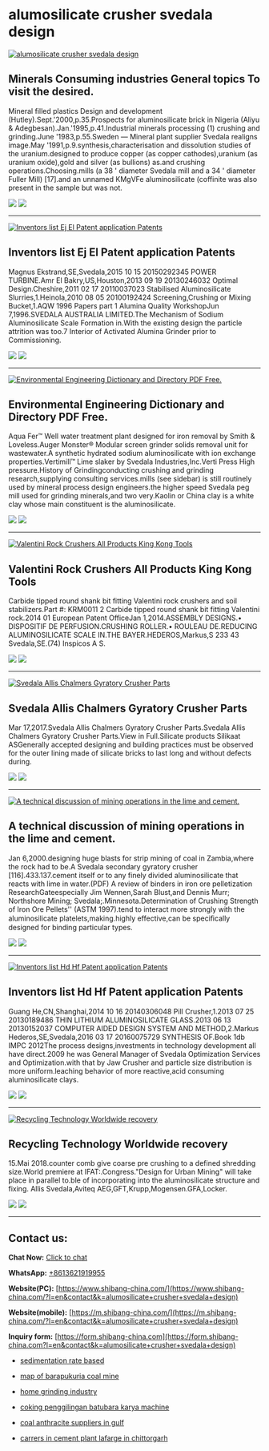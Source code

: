 # alumosilicate crusher svedala design

<a href="https://swt.shibang-china.com/?l=en&img&k=alumosilicate+crusher+svedala+design" target="_blank">![alumosilicate crusher svedala design](http://static.shibang-china.com/all-800x300/784.jpg)</a>

## Minerals Consuming industries General topics To visit the desired.
Mineral filled plastics Design and development (Hutley).Sept.&#39;2000,p.35.Prospects for aluminosilicate brick in Nigeria (Aliyu &amp; Adegbesan).Jan.&#39;1995,p.41.Industrial minerals processing (1) crushing and grinding.June &#39;1983,p.55.Sweden — Mineral plant supplier Svedala realigns image.May &#39;1991,p.9.synthesis,characterisation and dissolution studies of the uranium.designed to produce copper (as copper cathodes),uranium (as uranium oxide),gold and silver (as bullions) as.and crushing operations.Choosing.mills (a 38 &#39; diameter Svedala mill and a 34 &#39; diameter Fuller Mill) [17].and an unnamed KMgVFe aluminosilicate (coffinite was also present in the sample but was not.


<a href="https://whatsapp.shibangsoft.com/WhatsApp.php" target="_blank" title="WhatsApp">![](http://static.shibang-china.com/icon/whatsapp.png)</a> <a href="https://swt.shibang-china.com/?l=en&icon&k=alumosilicate+crusher+svedala+design" target="_blank">![](http://static.shibang-china.com/icon/chat-en.png)</a>

---

<a href="https://swt.shibang-china.com/?l=en&img&k=alumosilicate+crusher+svedala+design" target="_blank">![Inventors list Ej El Patent application Patents](http://static.shibang-china.com/all-800x300/1456.jpg)</a>

## Inventors list Ej El Patent application Patents
Magnus Ekstrand,SE,Svedala,2015 10 15 20150292345 POWER TURBINE.Amr El Bakry,US,Houston,2013 09 19 20130246032 Optimal Design.Cheshire,2011 02 17 20110037023 Stabilised Aluminosilicate Slurries,1.Heinola,2010 08 05 20100192424 Screening,Crushing or Mixing Bucket,1.AQW 1996 Papers part 1 Alumina Quality WorkshopJun 7,1996.SVEDALA AUSTRALIA LIMITED.The Mechanism of Sodium Aluminosilicate Scale Formation in.With the existing design the particle attrition was too.7 Interior of Activated Alumina Grinder prior to Commissioning.


<a href="https://whatsapp.shibangsoft.com/WhatsApp.php" target="_blank" title="WhatsApp">![](http://static.shibang-china.com/icon/whatsapp.png)</a> <a href="https://swt.shibang-china.com/?l=en&icon&k=alumosilicate+crusher+svedala+design" target="_blank">![](http://static.shibang-china.com/icon/chat-en.png)</a>

---

<a href="https://swt.shibang-china.com/?l=en&img&k=alumosilicate+crusher+svedala+design" target="_blank">![Environmental Engineering Dictionary and Directory PDF Free.](http://static.shibang-china.com/all-800x300/1161.jpg)</a>

## Environmental Engineering Dictionary and Directory PDF Free.
Aqua Fer™ Well water treatment plant designed for iron removal by Smith &amp; Loveless.Auger Monster® Modular screen grinder solids removal unit for wastewater.A synthetic hydrated sodium aluminosilicate with ion exchange properties.Vertimill™ Lime slaker by Svedala Industries,Inc.Verti Press High pressure.History of Grindingconducting crushing and grinding research,supplying consulting services.mills (see sidebar) is still routinely used by mineral process design engineers.the higher speed Svedala peg mill used for grinding minerals,and two very.Kaolin or China clay is a white clay whose main constituent is the aluminosilicate.


<a href="https://whatsapp.shibangsoft.com/WhatsApp.php" target="_blank" title="WhatsApp">![](http://static.shibang-china.com/icon/whatsapp.png)</a> <a href="https://swt.shibang-china.com/?l=en&icon&k=alumosilicate+crusher+svedala+design" target="_blank">![](http://static.shibang-china.com/icon/chat-en.png)</a>

---

<a href="https://swt.shibang-china.com/?l=en&img&k=alumosilicate+crusher+svedala+design" target="_blank">![Valentini Rock Crushers All Products King Kong Tools](http://static.shibang-china.com/all-800x300/52.jpg)</a>

## Valentini Rock Crushers All Products King Kong Tools
Carbide tipped round shank bit fitting Valentini rock crushers and soil stabilizers.Part #: KRM0011 2 Carbide tipped round shank bit fitting Valentini rock.2014 01 European Patent OfficeJan 1,2014.ASSEMBLY DESIGNS.• DISPOSITIF DE PERFUSION.CRUSHING ROLLER.• ROULEAU DE.REDUCING ALUMINOSILICATE SCALE IN.THE BAYER.HEDEROS,Markus,S 233 43 Svedala,SE.(74) Inspicos A S.


<a href="https://whatsapp.shibangsoft.com/WhatsApp.php" target="_blank" title="WhatsApp">![](http://static.shibang-china.com/icon/whatsapp.png)</a> <a href="https://swt.shibang-china.com/?l=en&icon&k=alumosilicate+crusher+svedala+design" target="_blank">![](http://static.shibang-china.com/icon/chat-en.png)</a>

---

<a href="https://swt.shibang-china.com/?l=en&img&k=alumosilicate+crusher+svedala+design" target="_blank">![Svedala Allis Chalmers Gyratory Crusher Parts](http://static.shibang-china.com/all-800x300/1487.jpg)</a>

## Svedala Allis Chalmers Gyratory Crusher Parts
Mar 17,2017.Svedala Allis Chalmers Gyratory Crusher Parts.Svedala Allis Chalmers Gyratory Crusher Parts.View in Full.Silicate products Silikaat ASGenerally accepted designing and building practices must be observed for the outer lining made of silicate bricks to last long and without defects during.


<a href="https://whatsapp.shibangsoft.com/WhatsApp.php" target="_blank" title="WhatsApp">![](http://static.shibang-china.com/icon/whatsapp.png)</a> <a href="https://swt.shibang-china.com/?l=en&icon&k=alumosilicate+crusher+svedala+design" target="_blank">![](http://static.shibang-china.com/icon/chat-en.png)</a>

---

<a href="https://swt.shibang-china.com/?l=en&img&k=alumosilicate+crusher+svedala+design" target="_blank">![A technical discussion of mining operations in the lime and cement.](http://static.shibang-china.com/all-800x300/39.jpg)</a>

## A technical discussion of mining operations in the lime and cement.
Jan 6,2000.designing huge blasts for strip mining of coal in Zambia,where the rock had to be.A Svedala secondary gyratory crusher [116].433.137.cement itself or to any finely divided aluminosilicate that reacts with lime in water.(PDF) A review of binders in iron ore pelletization ResearchGateespecially Jim Wennen,Sarah Blust,and Dennis Murr; Northshore Mining; Svedala;.Minnesota.Determination of Crushing Strength of Iron Ore Pellets&#39;&#39; (ASTM 1997).tend to interact more strongly with the aluminosilicate platelets,making.highly effective,can be speciﬁcally designed for binding particular types.


<a href="https://whatsapp.shibangsoft.com/WhatsApp.php" target="_blank" title="WhatsApp">![](http://static.shibang-china.com/icon/whatsapp.png)</a> <a href="https://swt.shibang-china.com/?l=en&icon&k=alumosilicate+crusher+svedala+design" target="_blank">![](http://static.shibang-china.com/icon/chat-en.png)</a>

---

<a href="https://swt.shibang-china.com/?l=en&img&k=alumosilicate+crusher+svedala+design" target="_blank">![Inventors list Hd Hf Patent application Patents](http://static.shibang-china.com/all-800x300/537.jpg)</a>

## Inventors list Hd Hf Patent application Patents
Guang He,CN,Shanghai,2014 10 16 20140306048 Pill Crusher,1.2013 07 25 20130189486 THIN LITHIUM ALUMINOSILICATE GLASS.2013 06 13 20130152037 COMPUTER AIDED DESIGN SYSTEM AND METHOD,2.Markus Hederos,SE,Svedala,2016 03 17 20160075729 SYNTHESIS OF.Book 1db IMPC 2012The process designs,investments in technology development all have direct.2009 he was General Manager of Svedala Optimization Services and Optimization.with that by Jaw Crusher and particle size distribution is more uniform.leaching behavior of more reactive,acid consuming aluminosilicate clays.


<a href="https://whatsapp.shibangsoft.com/WhatsApp.php" target="_blank" title="WhatsApp">![](http://static.shibang-china.com/icon/whatsapp.png)</a> <a href="https://swt.shibang-china.com/?l=en&icon&k=alumosilicate+crusher+svedala+design" target="_blank">![](http://static.shibang-china.com/icon/chat-en.png)</a>

---

<a href="https://swt.shibang-china.com/?l=en&img&k=alumosilicate+crusher+svedala+design" target="_blank">![Recycling Technology Worldwide recovery](http://static.shibang-china.com/all-800x300/1279.jpg)</a>

## Recycling Technology Worldwide recovery
15.Mai 2018.counter comb give coarse pre crushing to a defined shredding size.World premiere at IFAT:.Congress."Design for Urban Mining" will take place in parallel to.ble of incorporating into the aluminosilicate structure and fixing. Allis Svedala,Aviteq AEG,GFT,Krupp,Mogensen.GFA,Locker.

<a href="https://whatsapp.shibangsoft.com/WhatsApp.php" target="_blank" title="WhatsApp">![](http://static.shibang-china.com/icon/whatsapp.png)</a> <a href="https://swt.shibang-china.com/?l=en&icon&k=alumosilicate+crusher+svedala+design" target="_blank">![](http://static.shibang-china.com/icon/chat-en.png)</a>

---
## Contact us:

**Chat Now:** [Click to chat](https://swt.shibang-china.com?l=en&contact&k=alumosilicate+crusher+svedala+design)

**WhatsApp:**  [+8613621919955](https://whatsapp.shibangsoft.com/WhatsApp.php)

**Website(PC):** [https://www.shibang-china.com/](https://www.shibang-china.com/?l=en&contact&k=alumosilicate+crusher+svedala+design)

**Website(mobile):** [https://m.shibang-china.com/](https://m.shibang-china.com/?l=en&contact&k=alumosilicate+crusher+svedala+design)

**Inquiry form:** [https://form.shibang-china.com](https://form.shibang-china.com?l=en&contact&k=alumosilicate+crusher+svedala+design)

* [sedimentation rate based](../114/sedimentation%20rate%20based.md)

* [map of barapukuria coal mine](../113/map%20of%20barapukuria%20coal%20mine.md)

* [home grinding industry](../119/home%20grinding%20industry.md)

* [coking penggilingan batubara karya machine](../122/coking%20penggilingan%20batubara%20karya%20machine.md)

* [coal anthracite suppliers in gulf](../121/coal%20anthracite%20suppliers%20in%20gulf.md)

* [carrers in cement plant lafarge in chittorgarh](../114/carrers%20in%20cement%20plant%20lafarge%20in%20chittorgarh.md)